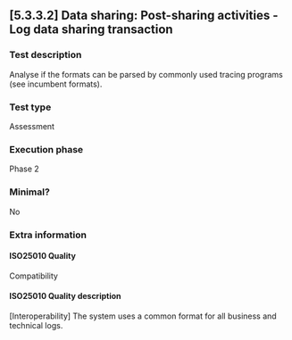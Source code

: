 
## [5.3.3.2] Data sharing: Post-sharing activities - Log data sharing transaction 
 
### Test description
Analyse if the formats can be parsed by commonly used tracing programs (see incumbent formats).
 
### Test type
Assessment
 
### Execution phase
Phase 2
 
### Minimal?
No
 
### Extra information
#### ISO25010 Quality
Compatibility
#### ISO25010 Quality description
[Interoperability] The system uses a common format for all business and technical logs.
    